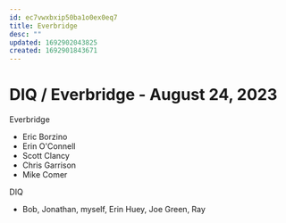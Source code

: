 ```yaml
---
id: ec7vwxbxip50ba1o0ex0eq7
title: Everbridge
desc: ""
updated: 1692902043825
created: 1692901843671
---
```


# DIQ / Everbridge - August 24, 2023

Everbridge

- Eric Borzino
- Erin O'Connell
- Scott Clancy
- Chris Garrison
- Mike Comer

DIQ

- Bob, Jonathan, myself, Erin Huey, Joe Green, Ray
